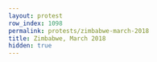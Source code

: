 ```yaml
---
layout: protest
row_index: 1098
permalink: protests/zimbabwe-march-2018
title: Zimbabwe, March 2018
hidden: true
---
```

